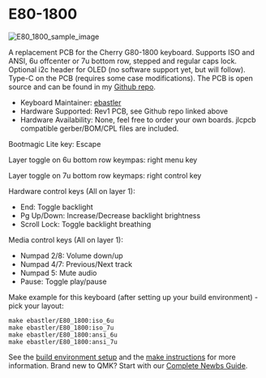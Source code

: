 # E80-1800

![E80_1800_sample_image](https://raw.githubusercontent.com/ebastler/E80-1800/master/img/e80-1800-silk.jpg)

A replacement PCB for the Cherry G80-1800 keyboard. Supports ISO and ANSI, 6u offcenter or 7u bottom row, stepped and regular caps lock. Optional i2c header for OLED (no software support yet, but will follow). Type-C on the PCB (requires some case modifications). The PCB is open source and can be found in my [Github repo](https://github.com/ebastler/E80-1800).

* Keyboard Maintainer: [ebastler](https://github.com/ebastler)
* Hardware Supported: Rev1 PCB, see Github repo linked above
* Hardware Availability: None, feel free to order your own boards. jlcpcb compatible gerber/BOM/CPL files are included.

Bootmagic Lite key: Escape

Layer toggle on 6u bottom row keympas: right menu key

Layer toggle on 7u bottom row keymaps: right control key

Hardware control keys (All on layer 1):
* End: Toggle backlight
* Pg Up/Down: Increase/Decrease backlight brightness
* Scroll Lock: Toggle backlight breathing

Media control keys (All on layer 1):
* Numpad 2/8: Volume down/up
* Numpad 4/7: Previous/Next track
* Numpad 5: Mute audio
* Pause: Toggle play/pause

Make example for this keyboard (after setting up your build environment) - pick your layout:

    make ebastler/E80_1800:iso_6u
    make ebastler/E80_1800:iso_7u
    make ebastler/E80_1800:ansi_6u
    make ebastler/E80_1800:ansi_7u

See the [build environment setup](https://docs.qmk.fm/#/getting_started_build_tools) and the [make instructions](https://docs.qmk.fm/#/getting_started_make_guide) for more information. Brand new to QMK? Start with our [Complete Newbs Guide](https://docs.qmk.fm/#/newbs).